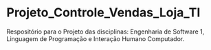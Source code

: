 # Projeto_Controle_Vendas_Loja_TI

Respositório para o Projeto das disciplinas: Engenharia de Software 1, 
Linguagem de Programação e Interação Humano Computador.



